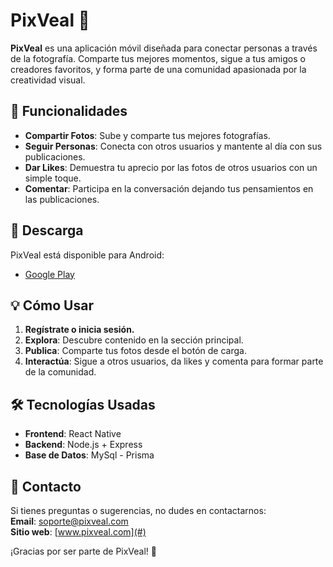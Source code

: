 # PixVeal 📸

**PixVeal** es una aplicación móvil diseñada para conectar personas a través de la fotografía. Comparte tus mejores momentos, sigue a tus amigos o creadores favoritos, y forma parte de una comunidad apasionada por la creatividad visual.

## 🚀 Funcionalidades

- **Compartir Fotos**: Sube y comparte tus mejores fotografías.
- **Seguir Personas**: Conecta con otros usuarios y mantente al día con sus publicaciones.
- **Dar Likes**: Demuestra tu aprecio por las fotos de otros usuarios con un simple toque.
- **Comentar**: Participa en la conversación dejando tus pensamientos en las publicaciones.

## 📱 Descarga

PixVeal está disponible para Android:

- [Google Play](#)

## 💡 Cómo Usar

1. **Regístrate o inicia sesión.**
2. **Explora**: Descubre contenido en la sección principal.
3. **Publica**: Comparte tus fotos desde el botón de carga.
4. **Interactúa**: Sigue a otros usuarios, da likes y comenta para formar parte de la comunidad.

## 🛠️ Tecnologías Usadas

- **Frontend**: React Native
- **Backend**: Node.js + Express
- **Base de Datos**: MySql - Prisma

## 📧 Contacto

Si tienes preguntas o sugerencias, no dudes en contactarnos:  
**Email**: soporte@pixveal.com  
**Sitio web**: [www.pixveal.com](#)

¡Gracias por ser parte de PixVeal! 🚀

